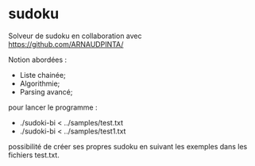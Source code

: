 # sudoku
 Solveur de sudoku en collaboration avec https://github.com/ARNAUDPINTA/

Notion abordées :
  - Liste chainée;
  - Algorithmie;
  - Parsing avancé;

pour lancer le programme :
  - ./sudoki-bi < ../samples/test.txt
  - ./sudoki-bi < ../samples/test1.txt

possibilité de créer ses propres sudoku en suivant les exemples dans les fichiers test.txt.
